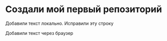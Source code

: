 # Создали мой первый репозиторий

Добавили текст локально. Исправили эту строку

Добавили текст через браузер
